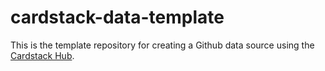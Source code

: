 # cardstack-data-template
This is the template repository for creating a Github data source using the [Cardstack Hub](https://github.com/cardstack/cardstack).
